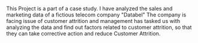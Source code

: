 This Project is a part of a case study.
I have analyzed the sales and marketing data of a fictious telecom company "Databel"
The company is facing issue of customer attrition and management has tasked us with analyzing the data and find out factors related to customer attrition, so that they can take corrective action and reduce Customer Attrition.
